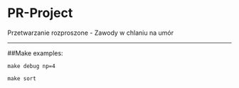# PR-Project
Przetwarzanie rozproszone - Zawody w chlaniu na umór

***
##Make examples:
```
make debug np=4
```

```
make sort
```

